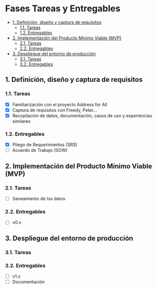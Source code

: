 # Fases Tareas y Entregables <!-- omit in toc -->

- [1. Definición, diseño y captura de requisitos](#1-definición-diseño-y-captura-de-requisitos)
  - [1.1. Tareas](#11-tareas)
  - [1.2. Entregables](#12-entregables)
- [2. Implementación del Producto Mínimo Viable (MVP)](#2-implementación-del-producto-mínimo-viable-mvp)
  - [2.1. Tareas](#21-tareas)
  - [2.2. Entregables](#22-entregables)
- [3. Despliegue del entorno de producción](#3-despliegue-del-entorno-de-producción)
  - [3.1. Tareas](#31-tareas)
  - [3.2. Entregables](#32-entregables)

## 1. Definición, diseño y captura de requisitos

### 1.1. Tareas

- [x] Familiarización con el proyecto Address for All
- [x] Captura de requisitos con Freedy, Peter...
- [x] Recopilación de datos, documentación, casos de uso y experiencias similares

### 1.2. Entregables

- [x] Pliego de Requerimientos (SRS)
- [ ] Acuerdo de Trabajo (SOW)

## 2. Implementación del Producto Mínimo Viable (MVP)

### 2.1. Tareas

- [ ] Saneamiento de los datos

### 2.2. Entregables

- [ ] v0.x

## 3. Despliegue del entorno de producción

### 3.1. Tareas

### 3.2. Entregables

- [ ] v1.x
- [ ] Documentación
